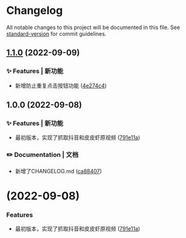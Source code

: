 # Changelog

All notable changes to this project will be documented in this file. See [standard-version](https://github.com/conventional-changelog/standard-version) for commit guidelines.

## [1.1.0](https://github.com/yszar/yufei-miniprogram/compare/v1.0.0...v1.1.0) (2022-09-09)


### ✨ Features | 新功能

* 新增防止重复点击按钮功能 ([4e274c4](https://github.com/yszar/yufei-miniprogram/commit/4e274c417f9f4c1ad0f6b9ad29e8dc70f4d24e0f))

## 1.0.0 (2022-09-08)


### ✨ Features | 新功能

* 最初版本，实现了抓取抖音和皮皮虾原视频 ([791e11a](https://github.com/yszar/yufei-miniprogram/commit/791e11aeb9a80c80c745a24611860c8edc766dea))


### ✏️ Documentation | 文档

* 新增了CHANGELOG.md ([ca88407](https://github.com/yszar/yufei-miniprogram/commit/ca884075d82666fa5c0ff072da2e5a773f5fd9d7))

#  (2022-09-08)


### Features

* 最初版本，实现了抓取抖音和皮皮虾原视频 ([791e11a](https://github.com/yszar/yufei-miniprogram/commit/791e11aeb9a80c80c745a24611860c8edc766dea))
